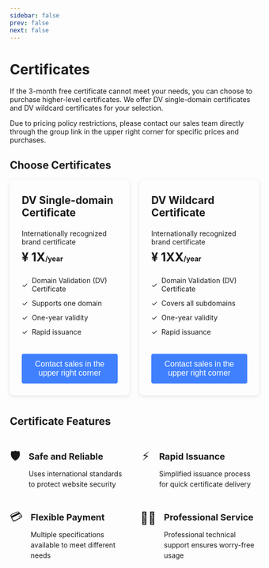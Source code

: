 ```yaml
---
sidebar: false
prev: false
next: false
---
```


# Certificates

If the 3-month free certificate cannot meet your needs, you can choose to purchase higher-level certificates. We offer DV single-domain certificates and DV wildcard certificates for your selection.

Due to pricing policy restrictions, please contact our sales team directly through the group link in the upper right corner for specific prices and purchases.

<style>
  .cert-cards-container {
    display: flex;
    gap: 20px;
    margin-bottom: 40px;
  }
  
  .cert-card {
    flex: 1;
    padding: 24px;
    border-radius: 8px;
    box-shadow: 0 2px 8px rgba(0, 0, 0, 0.1);
    display: flex;
    flex-direction: column;
  }
  
  .cert-card-header {
    display: flex;
    align-items: center;
    gap: 8px;
    margin-bottom: 16px;
  }
  
  .cert-card-title {
    margin: 0!important;
    border-top: unset!important;
    padding-top: unset!important;
    min-height: 60px;
    display: flex;
    align-items: center;
  }
  
  .cert-subtitle {
    margin-bottom: 8px;
  }
  
  .cert-price {
    font-size: 24px;
    font-weight: bold;
    margin-bottom: 24px;
  }
  
  .cert-price span {
    font-size: 14px;
  }
  
  .cert-features {
    margin-bottom: 24px;
    flex-grow: 1;
  }
  
  .cert-feature-item {
    display: flex;
    align-items: center;
    gap: 8px;
    margin-bottom: 12px;
  }
  
  .cert-buy-button {
    color: white;
    width: 100%;
    padding: 12px;
    background: #4080ff;
    border: none;
    border-radius: 4px;
    cursor: pointer;
    font-size: 16px;
    margin-top: auto;
  }
  
  .cert-buy-button:hover {
    background: #3570e0;
  }
  
  .cert-features-section {
    margin-top: 40px;
  }
  
  .cert-features-grid {
    display: grid;
    grid-template-columns: repeat(2, 1fr);
    gap: 24px;
  }
  
  .cert-feature-card {
    display: flex;
    gap: 16px;
    align-items: flex-start;
  }
  
  .cert-feature-icon {
    width: 40px;
    height: 40px;
    display: flex;
    align-items: center;
    justify-content: center;
    font-size: 24px;
  }
  
  .cert-feature-content h3 {
    margin: 8px 0!important;
    font-size: 18px;
  }
  
  .cert-feature-content p {
    line-height: 1.5;
  }
</style>

## Choose Certificates

<div class="cert-cards-container">
  <div class="cert-card">
    <div class="cert-card-header">
      <h2 class="cert-card-title">DV Single-domain Certificate</h2>
    </div>
    <div class="cert-subtitle">Internationally recognized brand certificate</div>
    <div class="cert-price">¥ 1X<span>/year</span></div>
    <div class="cert-features">
      <div class="cert-feature-item"><span class="cert-check-icon">✓</span>
        <span>Domain Validation (DV) Certificate</span>
      </div>
      <div class="cert-feature-item"><span class="cert-check-icon">✓</span>
        <span>Supports one domain</span>
      </div>
      <div class="cert-feature-item"><span class="cert-check-icon">✓</span>
        <span>One-year validity</span>
      </div>
      <div class="cert-feature-item"><span class="cert-check-icon">✓</span>
        <span>Rapid issuance</span>
      </div>
    </div><button class="cert-buy-button">Contact sales in the upper right corner</button>
  </div>
  <div class="cert-card">
    <div class="cert-card-header">
      <h2 class="cert-card-title">DV Wildcard Certificate</h2>
    </div>
    <div class="cert-subtitle">Internationally recognized brand certificate</div>
    <div class="cert-price">¥ 1XX<span>/year</span></div>
    <div class="cert-features">
      <div class="cert-feature-item"><span class="cert-check-icon">✓</span>
        <span>Domain Validation (DV) Certificate</span>
      </div>
      <div class="cert-feature-item"><span class="cert-check-icon">✓</span>
        <span>Covers all subdomains</span>
      </div>
      <div class="cert-feature-item"><span class="cert-check-icon">✓</span>
        <span>One-year validity</span>
      </div>
      <div class="cert-feature-item"><span class="cert-check-icon">✓</span>
        <span>Rapid issuance</span>
      </div>
    </div><button class="cert-buy-button">Contact sales in the upper right corner</button>
  </div>
</div>

## Certificate Features

<div class="cert-features-section">
  <div class="cert-features-grid">
    <div class="cert-feature-card">
      <div class="cert-feature-icon">🛡️</div>
      <div class="cert-feature-content">
        <h3>Safe and Reliable</h3>
        <p>Uses international standards to protect website security</p>
      </div>
    </div>
    <div class="cert-feature-card">
      <div class="cert-feature-icon">⚡</div>
      <div class="cert-feature-content">
        <h3>Rapid Issuance</h3>
        <p>Simplified issuance process for quick certificate delivery</p>
      </div>
    </div>
    <div class="cert-feature-card">
      <div class="cert-feature-icon">💳</div>
      <div class="cert-feature-content">
        <h3>Flexible Payment</h3>
        <p>Multiple specifications available to meet different needs</p>
      </div>
    </div>
    <div class="cert-feature-card">
      <div class="cert-feature-icon">👨‍💻</div>
      <div class="cert-feature-content">
        <h3>Professional Service</h3>
        <p>Professional technical support ensures worry-free usage</p>
      </div>
    </div>
  </div>
</div>
